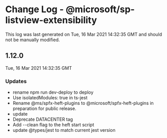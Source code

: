 # Change Log - @microsoft/sp-listview-extensibility

This log was last generated on Tue, 16 Mar 2021 14:32:35 GMT and should not be manually modified.

## 1.12.0
Tue, 16 Mar 2021 14:32:35 GMT

### Updates

- rename npm run dev-deploy to deploy
- Use isolatedModules: true in ts-jest
- Rename @ms/spfx-heft-plugins to @microsoft/spfx-heft-plugins in preparation for public release.
- update
- Deprecate DATACENTER tag
- Add --clean flag to the heft start script
- update @types/jest to match current jest version

